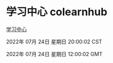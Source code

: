 # 学习中心 colearnhub
[学习中心](http://219.139.196.104:56308/colearnhub/)

2022年 07月 24日 星期日 20:00:02 CST

2022年 07月 24日 星期日 12:00:02 GMT
